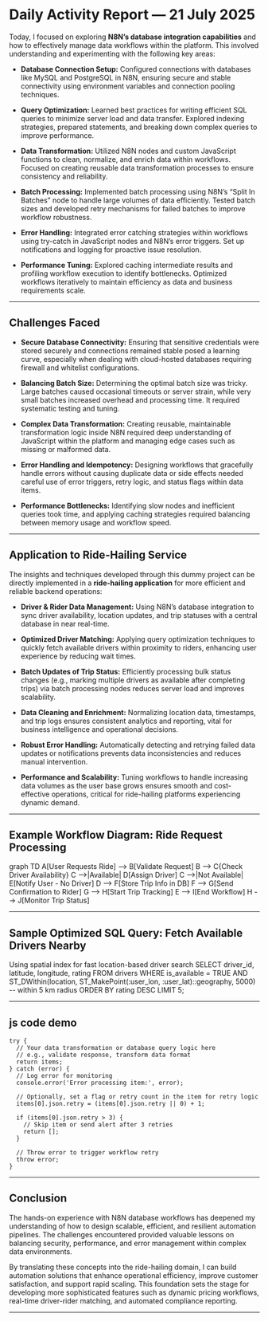# Daily Activity Report — 21 July 2025

Today, I focused on exploring **N8N’s database integration capabilities** and how to effectively manage data workflows within the platform. This involved understanding and experimenting with the following key areas:

* **Database Connection Setup:**
  Configured connections with databases like MySQL and PostgreSQL in N8N, ensuring secure and stable connectivity using environment variables and connection pooling techniques.

* **Query Optimization:**
  Learned best practices for writing efficient SQL queries to minimize server load and data transfer. Explored indexing strategies, prepared statements, and breaking down complex queries to improve performance.

* **Data Transformation:**
  Utilized N8N nodes and custom JavaScript functions to clean, normalize, and enrich data within workflows. Focused on creating reusable data transformation processes to ensure consistency and reliability.

* **Batch Processing:**
  Implemented batch processing using N8N’s “Split In Batches” node to handle large volumes of data efficiently. Tested batch sizes and developed retry mechanisms for failed batches to improve workflow robustness.

* **Error Handling:**
  Integrated error catching strategies within workflows using try-catch in JavaScript nodes and N8N’s error triggers. Set up notifications and logging for proactive issue resolution.

* **Performance Tuning:**
  Explored caching intermediate results and profiling workflow execution to identify bottlenecks. Optimized workflows iteratively to maintain efficiency as data and business requirements scale.

---

## Challenges Faced

* **Secure Database Connectivity:**
  Ensuring that sensitive credentials were stored securely and connections remained stable posed a learning curve, especially when dealing with cloud-hosted databases requiring firewall and whitelist configurations.

* **Balancing Batch Size:**
  Determining the optimal batch size was tricky. Large batches caused occasional timeouts or server strain, while very small batches increased overhead and processing time. It required systematic testing and tuning.

* **Complex Data Transformation:**
  Creating reusable, maintainable transformation logic inside N8N required deep understanding of JavaScript within the platform and managing edge cases such as missing or malformed data.

* **Error Handling and Idempotency:**
  Designing workflows that gracefully handle errors without causing duplicate data or side effects needed careful use of error triggers, retry logic, and status flags within data items.

* **Performance Bottlenecks:**
  Identifying slow nodes and inefficient queries took time, and applying caching strategies required balancing between memory usage and workflow speed.

---

## Application to Ride-Hailing Service

The insights and techniques developed through this dummy project can be directly implemented in a **ride-hailing application** for more efficient and reliable backend operations:

* **Driver & Rider Data Management:**
  Using N8N’s database integration to sync driver availability, location updates, and trip statuses with a central database in near real-time.

* **Optimized Driver Matching:**
  Applying query optimization techniques to quickly fetch available drivers within proximity to riders, enhancing user experience by reducing wait times.

* **Batch Updates of Trip Status:**
  Efficiently processing bulk status changes (e.g., marking multiple drivers as available after completing trips) via batch processing nodes reduces server load and improves scalability.

* **Data Cleaning and Enrichment:**
  Normalizing location data, timestamps, and trip logs ensures consistent analytics and reporting, vital for business intelligence and operational decisions.

* **Robust Error Handling:**
  Automatically detecting and retrying failed data updates or notifications prevents data inconsistencies and reduces manual intervention.

* **Performance and Scalability:**
  Tuning workflows to handle increasing data volumes as the user base grows ensures smooth and cost-effective operations, critical for ride-hailing platforms experiencing dynamic demand.

---
## Example Workflow Diagram: Ride Request Processing

graph TD
  A[User Requests Ride] --> B[Validate Request]
  B --> C{Check Driver Availability}
  C -->|Available| D[Assign Driver]
  C -->|Not Available| E[Notify User - No Driver]
  D --> F[Store Trip Info in DB]
  F --> G[Send Confirmation to Rider]
  G --> H[Start Trip Tracking]
  E --> I[End Workflow]
  H --> J[Monitor Trip Status]

---

## Sample Optimized SQL Query: Fetch Available Drivers Nearby
Using spatial index for fast location-based driver search
SELECT driver_id, latitude, longitude, rating
FROM drivers
WHERE is_available = TRUE
  AND ST_DWithin(location, ST_MakePoint(:user_lon, :user_lat)::geography, 5000) -- within 5 km radius
ORDER BY rating DESC
LIMIT 5;

---

## js code demo
```
try {
  // Your data transformation or database query logic here
  // e.g., validate response, transform data format
  return items;
} catch (error) {
  // Log error for monitoring
  console.error('Error processing item:', error);

  // Optionally, set a flag or retry count in the item for retry logic
  items[0].json.retry = (items[0].json.retry || 0) + 1;

  if (items[0].json.retry > 3) {
    // Skip item or send alert after 3 retries
    return [];
  }
  
  // Throw error to trigger workflow retry
  throw error;
}
```
---
## Conclusion

The hands-on experience with N8N database workflows has deepened my understanding of how to design scalable, efficient, and resilient automation pipelines. The challenges encountered provided valuable lessons on balancing security, performance, and error management within complex data environments.

By translating these concepts into the ride-hailing domain, I can build automation solutions that enhance operational efficiency, improve customer satisfaction, and support rapid scaling. This foundation sets the stage for developing more sophisticated features such as dynamic pricing workflows, real-time driver-rider matching, and automated compliance reporting.

---